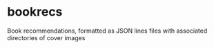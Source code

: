 # bookrecs
Book recommendations, formatted as JSON lines files with associated directories of cover images
